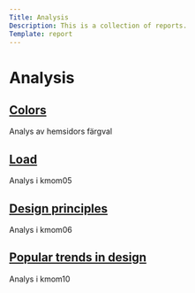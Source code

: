 ```yaml
---
Title: Analysis
Description: This is a collection of reports.
Template: report
---
```


Analysis
==========================

<div class="kmom-box">
<a href="analysis/01_colors">
    <h2>Colors</h2>
    <i class="fas fa-arrow-circle-right"></i>
</a>
<p>Analys av hemsidors färgval </p>
</div>

<div class="kmom-box">
<a href="analysis/02_load">
    <h2>Load</h2>
    <i class="fas fa-arrow-circle-right"></i>
</a>
<p>Analys i kmom05 </p>
</div>

<div class="kmom-box">
<a href="analysis/03_design_principles">
    <h2>Design principles</h2>
    <i class="fas fa-arrow-circle-right"></i>
</a>
<p>Analys i kmom06 </p>
</div>

<div class="kmom-box project">
<a href="analysis/10_webbplatsdesign">
    <h2>Popular trends in design</h2>
    <i class="fas fa-arrow-circle-right"></i>
</a>
<p>Analys i kmom10 </p>
</div>
